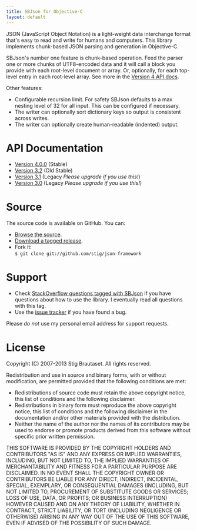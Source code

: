 ```yaml
---
title: SBJson for Objective-C
layout: default
---
```


JSON (JavaScript Object Notation) is a light-weight data interchange format
that's easy to read and write for humans and computers. This library implements
chunk-based JSON parsing and generation in Objective-C.

SBJson's number one feature is chunk-based operation. Feed the parser one or
more chunks of UTF8-encoded data and it will call a block you provide with each
root-level document or array. Or, optionally, for each top-level entry in each
root-level array. See more in the [Version 4 API
docs](http://sbjson.org/api/4.0/Classes/SBJson4Parser.html).

Other features:

* Configurable recursion limit. For safety SBJson defaults to a max nesting
  level of 32 for all input. This can be configured if necessary.
* The writer can optionally sort dictionary keys so output is consistent across writes.
* The writer can optionally create human-readable (indented) output.

# API Documentation

* [Version 4.0.0](api/4.0/) (Stable)
* [Version 3.2](api/3.2/) (Old Stable)
* [Version 3.1](api/3.1/) (Legacy *Please upgrade if you use this!*)
* [Version 3.0](api/3.0/) (Legacy *Please upgrade if you use this!*)

# Source

The source code is available on GitHub. You can:

* [Browse the source](http://github.com/stig/json-framework).
* [Download a tagged release](https://github.com/stig/json-framework/releases).
* Fork it:<br/>
`$ git clone git://github.com/stig/json-framework`

# Support

* Check [StackOverflow questions tagged with SBJson](http://stackoverflow.com/questions/tagged/sbjson) if you have questions about how to use the library. I eventually read all questions with this tag.
* Use the [issue tracker](http://github.com/stig/json-framework/issues) if you have found a bug.

Please *do not* use my personal email address for support requests.

# License

Copyright (C) 2007-2013 Stig Brautaset. All rights reserved.

Redistribution and use in source and binary forms, with or without
modification, are permitted provided that the following conditions are met:

* Redistributions of source code must retain the above copyright notice, this
  list of conditions and the following disclaimer.
* Redistributions in binary form must reproduce the above copyright notice,
  this list of conditions and the following disclaimer in the documentation
  and/or other materials provided with the distribution.
* Neither the name of the author nor the names of its contributors may be used
  to endorse or promote products derived from this software without specific
  prior written permission.

THIS SOFTWARE IS PROVIDED BY THE COPYRIGHT HOLDERS AND CONTRIBUTORS "AS IS"
AND ANY EXPRESS OR IMPLIED WARRANTIES, INCLUDING, BUT NOT LIMITED TO, THE
IMPLIED WARRANTIES OF MERCHANTABILITY AND FITNESS FOR A PARTICULAR PURPOSE ARE
DISCLAIMED. IN NO EVENT SHALL THE COPYRIGHT OWNER OR CONTRIBUTORS BE LIABLE
FOR ANY DIRECT, INDIRECT, INCIDENTAL, SPECIAL, EXEMPLARY, OR CONSEQUENTIAL
DAMAGES (INCLUDING, BUT NOT LIMITED TO, PROCUREMENT OF SUBSTITUTE GOODS OR
SERVICES; LOSS OF USE, DATA, OR PROFITS; OR BUSINESS INTERRUPTION) HOWEVER
CAUSED AND ON ANY THEORY OF LIABILITY, WHETHER IN CONTRACT, STRICT LIABILITY,
OR TORT (INCLUDING NEGLIGENCE OR OTHERWISE) ARISING IN ANY WAY OUT OF THE USE
OF THIS SOFTWARE, EVEN IF ADVISED OF THE POSSIBILITY OF SUCH DAMAGE.
